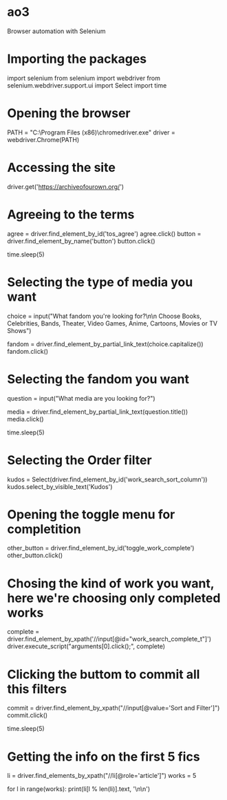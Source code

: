 # ao3
Browser automation with Selenium


# Importing the packages 
import selenium
from selenium import webdriver
from selenium.webdriver.support.ui import Select
import time


# Opening the browser

PATH = "C:\Program Files (x86)\chromedriver.exe"
driver = webdriver.Chrome(PATH)

# Accessing the site
driver.get('https://archiveofourown.org/')


# Agreeing to the terms 
agree = driver.find_element_by_id('tos_agree')
agree.click()
button = driver.find_element_by_name('button')
button.click()

time.sleep(5)

# Selecting the type of media you want 
choice = input("What fandom you're looking for?\n\n Choose Books, Celebrities, Bands, Theater, Video Games, Anime, Cartoons, Movies or TV Shows")

fandom = driver.find_element_by_partial_link_text(choice.capitalize())
fandom.click()


# Selecting the fandom you want
question = input("What media are you looking for?")

media = driver.find_element_by_partial_link_text(question.title())
media.click()

time.sleep(5)

# Selecting the Order filter
kudos = Select(driver.find_element_by_id('work_search_sort_column'))
kudos.select_by_visible_text('Kudos')


# Opening the toggle menu for completition
other_button = driver.find_element_by_id('toggle_work_complete')
other_button.click()


# Chosing the kind of work you want, here we're choosing only completed works
complete = driver.find_element_by_xpath('//input[@id="work_search_complete_t"]')
driver.execute_script("arguments[0].click();", complete)

# Clicking the buttom to commit all this filters
commit = driver.find_element_by_xpath("//input[@value='Sort and Filter']")
commit.click()

time.sleep(5)


# Getting the info on the first 5 fics
li = driver.find_elements_by_xpath("//li[@role='article']")
works = 5

for l in range(works):
    print(li[l % len(li)].text, '\n\n')
